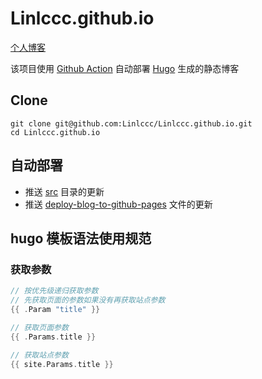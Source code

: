 # Linlccc.github.io

[个人博客](https://linlccc.com)

该项目使用 [Github Action](https://docs.github.com/en/actions) 自动部署 [Hugo](https://github.com/gohugoio/hugo) 生成的静态博客

## Clone

```git
git clone git@github.com:Linlccc/Linlccc.github.io.git
cd Linlccc.github.io
```

## 自动部署

- 推送 [src](src) 目录的更新
- 推送 [deploy-blog-to-github-pages](.github/workflows/deploy-blog-to-github-pages.yml) 文件的更新

## hugo 模板语法使用规范

### 获取参数

```go
// 按优先级递归获取参数
// 先获取页面的参数如果没有再获取站点参数
{{ .Param "title" }}

// 获取页面参数
{{ .Params.title }}

// 获取站点参数
{{ site.Params.title }}
```
